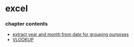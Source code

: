 ﻿
# excel
### chapter contents
 
* [extract year and month from date for grouping purposes](extract_year_and_month_from_date_for_grouping_purposes.md)
* [VLOOKUP](VLOOKUP.md)
